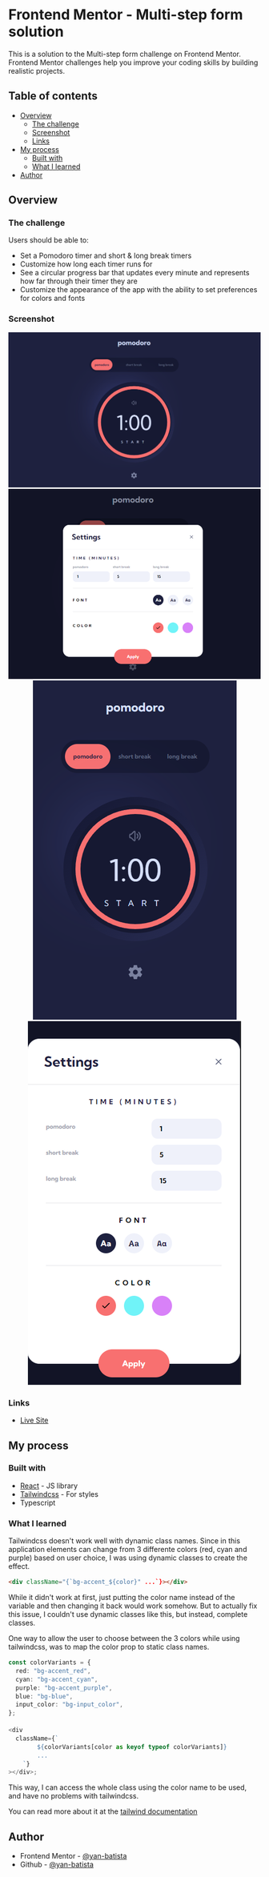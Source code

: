 # Frontend Mentor - Multi-step form solution

This is a solution to the Multi-step form challenge on Frontend Mentor. Frontend Mentor challenges help you improve your coding skills by building realistic projects.

## Table of contents

- [Overview](#overview)
  - [The challenge](#the-challenge)
  - [Screenshot](#screenshot)
  - [Links](#links)
- [My process](#my-process)
  - [Built with](#built-with)
  - [What I learned](#what-i-learned)
- [Author](#author)

## Overview

### The challenge

Users should be able to:

- Set a Pomodoro timer and short & long break timers
- Customize how long each timer runs for
- See a circular progress bar that updates every minute and represents how far through their timer they are
- Customize the appearance of the app with the ability to set preferences for colors and fonts

### Screenshot

<p align="center" >
    <img src="./public/screenshot_desktop.png" />
    <img src="./public/modal_desktop.png" />
    <img src="./public/screenshot_mobile.png" />
    <img src="./public/modal_mobile.png" />
</p>

### Links

- [Live Site](https://pomodoro-app-one-alpha.vercel.app/)

## My process

### Built with

- [React](https://reactjs.org/) - JS library
- [Tailwindcss](https://tailwindcss.com/) - For styles
- Typescript

### What I learned

Tailwindcss doesn't work well with dynamic class names. Since in this application elements can change from 3 differente colors (red, cyan and purple) based on user choice, I was using dynamic classes to create the effect.

```html
<div className="{`bg-accent_${color}" ...`}></div>
```

While it didn't work at first, just putting the color name instead of the variable and then changing it back would work somehow. But to actually fix this issue, I couldn't use dynamic classes like this, but instead, complete classes.

One way to allow the user to choose between the 3 colors while using tailwindcss, was to map the color prop to static class names.

```typescript
const colorVariants = {
  red: "bg-accent_red",
  cyan: "bg-accent_cyan",
  purple: "bg-accent_purple",
  blue: "bg-blue",
  input_color: "bg-input_color",
};

<div
  className={`
        ${colorVariants[color as keyof typeof colorVariants]} 
        ...
    `}
></div>;
```

This way, I can access the whole class using the color name to be used, and have no problems with tailwindcss.

You can read more about it at the [tailwind documentation](https://tailwindcss.com/docs/content-configuration#dynamic-class-names)

## Author

- Frontend Mentor - [@yan-batista](https://www.frontendmentor.io/profile/yan-batista-1326)
- Github - [@yan-batista](https://github.com/yan-batista)
